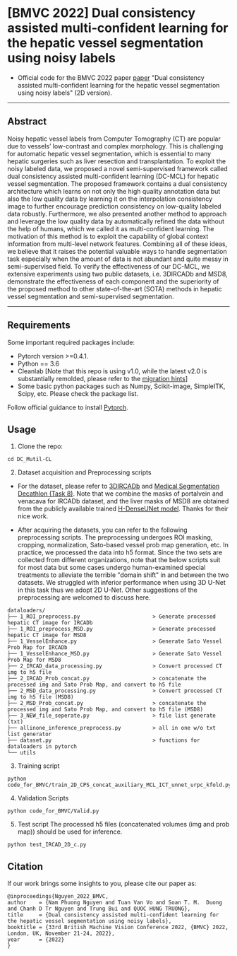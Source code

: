 
# [BMVC 2022] Dual consistency assisted multi-confident learning for the hepatic vessel segmentation using noisy labels
- Official code for the BMVC 2022 paper [paper](https://bmvc2022.mpi-inf.mpg.de/0725.pdf) "Dual consistency assisted multi-confident learning for the hepatic vessel segmentation using noisy labels" (2D version).    
____
## Abstract
Noisy hepatic vessel labels from Computer Tomography (CT) are popular due to vessels’ low-contrast and complex morphology. This is challenging for automatic hepatic vessel segmentation, which is essential to many hepatic surgeries such as liver resection and transplantation. To exploit the noisy labeled data, we proposed a novel semi-supervised framework called dual consistency assisted multi-confident learning (DC-MCL) for hepatic vessel segmentation. The proposed framework contains a dual consistency architecture which learns on not only the high quality annotation data but also the low quality data by learning it on the interpolation consistency image to further encourage prediction consistency on low-quality labeled data robustly. Furthermore, we also presented another method to approach and leverage the low quality data by automatically refined the data without the help of humans, which we called it as multi-confident learning. The motivation of this method is to exploit the capability of global context information from multi-level network features. Combining all of these ideas, we believe that it raises the potential valuable ways to handle segmentation task especially when the amount of data is not abundant and quite messy in semi-supervised field. To verify the effectiveness of our DC-MCL, we extensive experiments using two public datasets, i.e. 3DIRCADb and MSD8, demonstrate the effectiveness of each component and the superiority of the proposed method to other state-of-the-art (SOTA) methods in hepatic vessel segmentation and semi-supervised segmentation.
____

## Requirements
Some important required packages include:
* Pytorch version >=0.4.1.
* Python == 3.6 
* Cleanlab [Note that this repo is using v1.0, while the latest v2.0 is substantially remolded, please refer to the [migration hints](https://docs.cleanlab.ai/v2.0.0/migrating/migrate_v2.html?highlight=get_noise_indices)]
* Some basic python packages such as Numpy, Scikit-image, SimpleITK, Scipy, etc. Please check the package list.

Follow official guidance to install [Pytorch][torch_link].

[torch_link]:https://pytorch.org/

## Usage

1. Clone the repo:
```
cd DC_Mutil-CL
```

2. Dataset acquisition and Preprocessing scripts
- For the dataset, please refer to [3DIRCADb](https://www.ircad.fr/research/3d-ircadb-01/) and [Medical Segmentation Decathlon (Task 8)](http://medicaldecathlon.com/). Note that we combine the masks of portalvein and venacava for IRCADb dataset, and the liver masks of MSD8 are obtained from the publicly available trained [H-DenseUNet model](https://github.com/xmengli999/H-DenseUNet). Thanks for their nice work.  

- After acquiring the datasets, you can refer to the following preprocessing scripts. The preprocessing undergoes ROI masking, cropping, normalization, Sato-based vessel prob map generation, etc. In practice, we processed the data into h5 format. Since the two sets are collected from different organizations, note that the below scripts suit for most data but some cases undergo human-examined special treatments to alleviate the terrible "domain shift" in and between the two datasets. We struggled with inferior performance when using 3D U-Net in this task thus we adopt 2D U-Net. Other suggestions of the preprocessing are welcomed to discuss here. 
```
dataloaders/
├── 1_ROI_preprocess.py                       > Generate processed hepatic CT image for IRCADb                   
├── 1_ROI_preprocess_MSD.py                   > Generate processed hepatic CT image for MSD8 
├── 1_VesselEnhance.py                        > Generate Sato Vessel Prob Map for IRCADb 
├── 1_VesselEnhance_MSD.py                    > Generate Sato Vessel Prob Map for MSD8 
├── 2_IRCAD_data_processing.py                > Convert processed CT img to h5 file                   
├── 2_IRCAD_Prob_concat.py                    > concatenate the processed img and Sato Prob Map, and convert to h5 file  
├── 2_MSD_data_processing.py                  > Convert processed CT img to h5 file (MSD8)                   
├── 2_MSD_Prob_concat.py                      > concatenate the processed img and Sato Prob Map, and convert to h5 file (MSD8) 
├── 3_NEW_file_seperate.py                    > file list generate (txt) 
├── allinone_inference_preprocess.py          > all in one w/o txt list generator 
├── dataset.py                                > functions for dataloaders in pytorch
└── utils

```


3. Training script
```
python code_for_BMVC/train_2D_CPS_concat_auxiliary_MCL_ICT_unnet_urpc_kfold.py
```
4. Validation Scripts
```
python code_for_BMVC/Valid.py
```
5. Test script
The processed h5 files (concatenated volumes (img and prob map)) should be used for inference.    
```
python test_IRCAD_2D_c.py
```

## Citation
If our work brings some insights to you, please cite our paper as:
```
@inproceedings{Nguyen_2022_BMVC,
author    = {Nam Phuong Nguyen and Tuan Van Vo and Soan T. M.  Duong and Chanh D Tr Nguyen and Trung Bui and QUOC HUNG TRUONG},
title     = {Dual consistency assisted multi-confident learning for the hepatic vessel segmentation using noisy labels},
booktitle = {33rd British Machine Vision Conference 2022, {BMVC} 2022, London, UK, November 21-24, 2022},
year      = {2022}
}
```   
